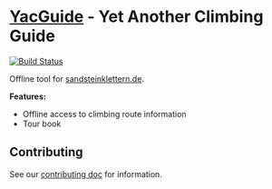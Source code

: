 # [YacGuide] - Yet Another Climbing Guide

[![Build Status](https://travis-ci.org/YacGroup/YacGuide.svg?branch=master)](https://travis-ci.org/YacGroup/YacGuide)

<!-- <img src="https://fdroid.gitlab.io/artwork/badge/get-it-on.png" height="75"> -->

Offline tool for
[sandsteinklettern.de](http://www.sandsteinklettern.de).

**Features:**

 * Offline access to climbing route information
 * Tour book

## Contributing

See our [contributing doc](CONTRIBUTING.md) for information.


[YacGuide]: https://yacgroup.github.io/yacguide/

